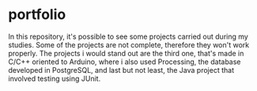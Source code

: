 # portfolio

In this repository, it's possible to see some projects carried out during my studies.
Some of the projects are not complete, therefore they won't work properly.
The projects i would stand out are the third one, that's made in C/C++ oriented to Arduino, where i also used Processing, the database developed in PostgreSQL, and last but not least, the Java project that involved testing using JUnit.
